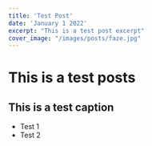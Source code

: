 ```yaml
---
title: 'Test Post'
date: 'January 1 2022'
excerpt: "This is a test post excerpt"
cover_image: "/images/posts/faze.jpg"
---
```


# This is a test posts
## This is a test caption

* Test 1
* Test 2
